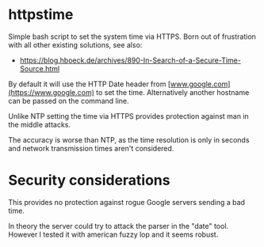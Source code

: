httpstime
=========

Simple bash script to set the system time via HTTPS.
Born out of frustration with all other existing solutions, see also:

* https://blog.hboeck.de/archives/890-In-Search-of-a-Secure-Time-Source.html

By default it will use the HTTP Date header from
[www.google.com](https://www.google.com) to set the time. Alternatively
another hostname can be passed on the command line.

Unlike NTP setting the time via HTTPS provides protection against
man in the middle attacks.

The accuracy is worse than NTP, as the time resolution is only
in seconds and network transmission times aren't considered.

Security considerations
=======================

This provides no protection against rogue Google servers sending
a bad time.

In theory the server could try to attack the parser in the "date"
tool. However I tested it with american fuzzy lop and it seems
robust.
